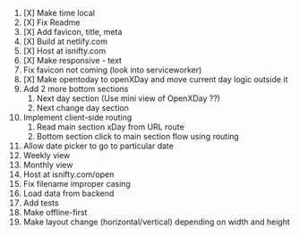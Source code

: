 1. [X] Make time local
2. [X] Fix Readme
3. [X] Add favicon, title, meta
4. [X] Build at netlify.com
8. [X] Host at isnifty.com
3. [X] Make responsive - text
4. Fix favicon not coming (look into serviceworker)
2. [X] Make opentoday to openXDay and move current day logic outside it
4. Add 2 more bottom sections
    1. Next day section (Use mini view of OpenXDay ??)
    2. Next change day section
9. Implement client-side routing
    1. Read main section xDay from URL route
    2. Bottom section click to main section flow using routing
5. Allow date picker to go to particular date
6. Weekly view
7. Monthly view
10. Host at isnifty.com/open
5. Fix filename improper casing
5. Load data from backend
6. Add tests
7. Make offline-first
11. Make layout change (horizontal/vertical) depending on width and height
